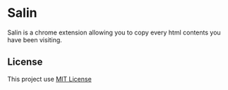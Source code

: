 # Salin

Salin is a chrome extension allowing you to copy every html contents you have
been visiting. 

## License

This project use [MIT License](LICENSE.md)

